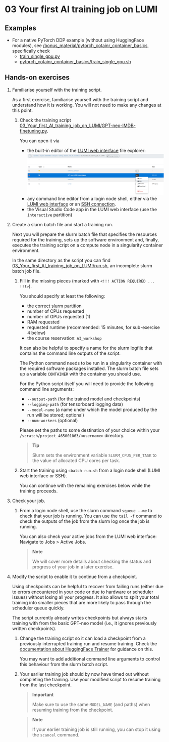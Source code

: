 # 03 Your first AI training job on LUMI

## Examples

- For a native PyTorch DDP example (without using HuggingFace modules), see [/bonus_material/pytorch_cotainr_container_basics](/bonus_material/pytorch_cotainr_container_basics), specifically check
  - [train_single_gpu.py](/bonus_material/pytorch_cotainr_container_basics/train_single_gpu.py)
  - [pytorch_cotainr_container_basics/train_single_gpu.sh](/bonus_material/pytorch_cotainr_container_basics/train_single_gpu.sh)

## Hands-on exercises

1. Familiarise yourself with the training script.

   As a first exercise, familiarise yourself with the training script and understand how it is working. You will not need to make any changes at this point.

   1. Check the training script [03_Your_first_AI_training_job_on_LUMI/GPT-neo-IMDB-finetuning.py](GPT-neo-IMDB-finetuning.py).

        You can open it via
        - the built-in editor of the [LUMI web interface](https://lumi.csc.fi) file explorer: ![Open the LUMI web interface file editor by navigating to a file, clicking the "three dots" menu button and then selecting "Edit"](images/lumi_web_interface_edit_file.png)
        - any command line editor from a login node shell, either via the [LUMI web interface](https://lumi.csc.fi) or an [SSH connection](https://docs.lumi-supercomputer.eu/firststeps/loggingin/).
        - the Visual Studio Code app in the LUMI web interface (use the `interactive` partition)

2. Create a slurm batch file and start a training run.

    Next you will prepare the slurm batch file that specifies the resources required for the training, sets up the software environment and, finally, executes the training script on a compute node in a singularity container environment.

    In the same directory as the script you can find [03_Your_first_AI_training_job_on_LUMI/run.sh](run.sh), an incomplete slurm batch job file.

    1. Fill in the missing pieces (marked with `<!!! ACTION REQUIRED ... !!!>`).

        You should specify at least the following:
        - the correct slurm partition
        - number of CPUs requested
        - number of GPUs requested (1)
        - RAM requested
        - requested runtime (recommended: 15 minutes, for sub-exercise 4 below)
        - the course reservation: `AI_workshop`
  
        It can also be helpful to specify a name for the slurm logfile that contains the command line outputs of the script.

        The Python command needs to be run in a singularity container with the required software packages installed. The slurm batch file sets up a variable `CONTAINER`
        with the container you should use.

        For the Python script itself you will need to provide the following command line arguments:
        - `--output-path` (for the trained model and checkpoints)
        - `--logging-path` (for tensorboard logging data)
        - `--model-name` (a name under which the model produced by the run will be stored; optional)
        - `--num-workers` (optional)
  
        Please set the paths to some destination of your choice within your `/scratch/project_465001063/<username>` directory.
  
        > **Tip**
        >
        > Slurm sets the environment variable `SLURM_CPUS_PER_TASK` to the value of allocated CPU cores per task.

    2. Start the training using `sbatch run.sh` from a login node shell (LUMI web interface or SSH).

        You can continue with the remaining exercises below while the training proceeds.

3. Check your job.

    1. From a login node shell, use the slurm command `squeue --me` to check that your job is running. You can use the `tail -f` command to check the outputs of the job from the slurm log once the job is running.

        You can also check your active jobs from the LUMI web interface: Navigate to Jobs > Active Jobs.

        > **Note**
        >
        > We will cover more details about checking the status and progress of your job in a later exercise.

4. Modify the script to enable it to continue from a checkpoint.

    Using checkpoints can be helpful to recover from failing runs (either due to errors encountered in your code or due to hardware or scheduler issues) without losing all your progress. It also allows to split your total training into smaller pieces that are more likely to pass through the scheduler queue quickly.

    The script currently already writes checkpoints but always starts training with from the basic GPT-neo model (i.e., it ignores previously written checkpoints).

    1. Change the training script so it can load a checkpoint from a previously interrupted training run and resume training. Check the [documentation about HuggingFace Trainer](https://huggingface.co/docs/transformers/main_classes/trainer) for guidance on this.

        You may want to add additional command line arguments to control this behaviour from the slurm batch script.

    2. Your earlier training job should by now have timed out without completing the training. Use your modified script to resume training from the last checkpoint.

        > **Important**
        >
        > Make sure to use the same `MODEL_NAME` (and paths) when resuming training from the checkpoint.

        > **Note**
        >
        > If your earlier training job is still running, you can stop it using the `scancel` command.
